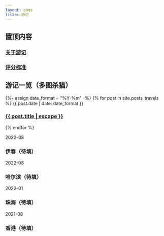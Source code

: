 ```yaml
---
layout: page
title: 游记
---
```

## 置顶内容
<h3>
<a class="post-link" href="./about">关于游记</a>
</h3>

<h3>
<a class="post-link" href="./grading">评分标准</a>
</h3>

## 游记一览（多图杀猫）

{%- assign date_format = "%Y-%m" -%}
{% for post in site.posts_travels %}
  <span class="post-meta">{{ post.date | date: date_format }}</span>
  <h3>
    <a class="post-link" href="{{ post.url | relative_url }}">
      {{ post.title | escape }}
    </a>
  </h3>
{% endfor %}

<span class="post-meta"> 2022-08</span>
<h3> 伊春（待填） </h3>
<span class="post-meta"> 2022-08</span>
<h3> 哈尔滨（待填） </h3>

<span class="post-meta"> 2022-01</span>
<h3> 珠海（待填） </h3>

<span class="post-meta"> 2021-08</span>
<h3> 香港（待填） </h3>
